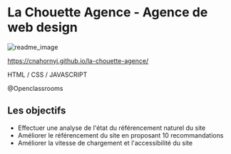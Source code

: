 # La Chouette Agence - Agence de web design

![readme_image](https://user-images.githubusercontent.com/50677355/80456661-478ac880-892e-11ea-8eb2-60bd94cec2a5.png)

https://cnahornyj.github.io/la-chouette-agence/

HTML / CSS / JAVASCRIPT

@Openclassrooms

## Les objectifs

* Effectuer une analyse de l'état du référencement naturel du site
* Améliorer le référencement du site en proposant 10 recommandations 
* Améliorer la vitesse de chargement et l'accessibilité du site
